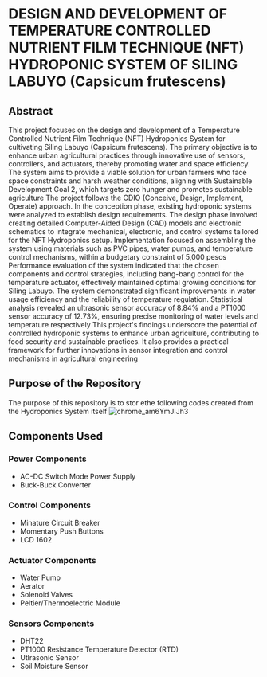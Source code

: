 # DESIGN AND DEVELOPMENT OF TEMPERATURE CONTROLLED NUTRIENT FILM TECHNIQUE (NFT) HYDROPONIC SYSTEM OF SILING LABUYO (Capsicum frutescens)

## Abstract

This project focuses on the design and development of a Temperature Controlled Nutrient Film Technique (NFT) Hydroponics System for cultivating Siling Labuyo (Capsicum frutescens). The primary objective is to enhance urban agricultural practices through innovative use of sensors, controllers, and actuators, thereby promoting water and space efficiency. The system aims to provide a viable solution for urban farmers who face space constraints and harsh weather conditions, aligning with Sustainable Development Goal 2, which targets zero hunger and promotes sustainable agriculture
The project follows the CDIO (Conceive, Design, Implement, Operate) approach. In the conception phase, existing hydroponic systems were analyzed to establish design requirements. The design phase involved creating detailed Computer-Aided Design (CAD) models and electronic schematics to integrate mechanical, electronic, and control systems tailored for the NFT Hydroponics setup. Implementation focused on assembling the system using materials such as PVC pipes, water pumps, and temperature control mechanisms, within a budgetary constraint of 5,000 pesos
Performance evaluation of the system indicated that the chosen components and control strategies, including bang-bang control for the temperature actuator, effectively maintained optimal growing conditions for Siling Labuyo. The system demonstrated significant improvements in water usage efficiency and the reliability of temperature regulation. Statistical analysis revealed an ultrasonic sensor accuracy of 8.84% and a PT1000 sensor accuracy of 12.73%, ensuring precise monitoring of water levels and temperature respectively
This project's findings underscore the potential of controlled hydroponic systems to enhance urban agriculture, contributing to food security and sustainable practices. It also provides a practical framework for further innovations in sensor integration and control mechanisms in agricultural engineering


## Purpose of the Repository
The purpose of this repository is to stor ethe following codes created from the Hydroponics System itself
![chrome_am6YmJIJh3](https://github.com/leandawnleandawn/TempControlledHydroponics/assets/83767299/344a72fa-4b06-4051-8afe-025d6c27d510)

## Components Used
### Power Components
  - AC-DC Switch Mode Power Supply
  - Buck-Buck Converter
### Control Components
  - Minature Circuit Breaker
  - Momentary Push Buttons
  - LCD 1602
### Actuator Components
  - Water Pump
  - Aerator
  - Solenoid Valves
  - Peltier/Thermoelectric Module
### Sensors Components
  - DHT22
  - PT1000 Resistance Temperature Detector (RTD)
  - Utlrasonic Sensor
  - Soil Moisture Sensor


